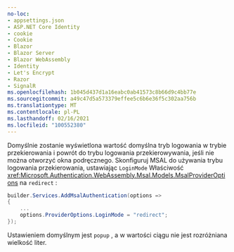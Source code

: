 ```yaml
---
no-loc:
- appsettings.json
- ASP.NET Core Identity
- cookie
- Cookie
- Blazor
- Blazor Server
- Blazor WebAssembly
- Identity
- Let's Encrypt
- Razor
- SignalR
ms.openlocfilehash: 1b045d437d1a16eabc0ab41573c8b66d9c4bb77e
ms.sourcegitcommit: a49c47d5a573379effee5c6b6e36f5c302aa756b
ms.translationtype: MT
ms.contentlocale: pl-PL
ms.lasthandoff: 02/16/2021
ms.locfileid: "100552380"
---
```

Domyślnie zostanie wyświetlona wartość domyślna tryb logowania w trybie przekierowania i powrót do trybu logowania przekierowywania, jeśli nie można otworzyć okna podręcznego. Skonfiguruj MSAL do używania trybu logowania przekierowania, ustawiając `LoginMode` Właściwość <xref:Microsoft.Authentication.WebAssembly.Msal.Models.MsalProviderOptions> na `redirect` :

```csharp
builder.Services.AddMsalAuthentication(options =>
{
    ...
    options.ProviderOptions.LoginMode = "redirect";
});
```

Ustawieniem domyślnym jest `popup` , a w wartości ciągu nie jest rozróżniana wielkość liter.
